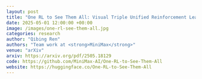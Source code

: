 ```yaml
---
layout: post
title: "One RL to See Them All: Visual Triple Unified Reinforcement Learning"
date: 2025-05-01 12:00:00 +00:00
image: /images/one-rl-see-them-all.jpg
categories: research
author: "Qibing Ren"
authors: "Team work at <strong>MiniMax</strong>"
venue: "arXiv"
arxiv: https://arxiv.org/pdf/2505.18129
code: https://github.com/MiniMax-AI/One-RL-to-See-Them-All
website: https://huggingface.co/One-RL-to-See-Them-All
---
```

